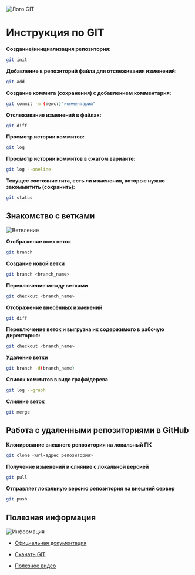 
![Лого GIT](https://git-scm.com/images/logos/downloads/Git-Logo-2Color.png)



# Инструкция по GIT

**Создание/инициализация репозитория:**
```sh
git init
```
**Добавление в репозиторий файла для отслеживания изменений:**
```sh
git add
```
**Создание коммита (сохранения) с добавлением комментария:**
```sh
git commit -m (текст)"комментарий"
```
**Отслеживание изменений в файлах:**
```sh
git diff
```
**Просмотр истории коммитов:**
```sh
git log
```
**Просмотр истории коммитов в сжатом варианте:**
```sh
git log --oneline
```
**Текущее состояние гита, есть
ли изменения, которые нужно закоммитить (сохранить):**
```sh
git status
```

## Знакомство с ветками
![Ветвление](Ветвление.png)

**Отображение всех веток**
```sh
git branch
```
**Создание новой ветки**
```sh
git branch <branch_name>
```
**Переключение между ветками**
```sh
git checkout <branch_name>
```
**Отображение внесённых изменений**
```sh
git diff
```
**Переключение веток и выгрузка их содержимого в рабочую директорию:**
```sh
git checkout <branch_name>
```
**Удаление ветки**
```sh
git branch -d(branch_name)
```
**Список коммитов в виде графа\дерева**
```sh
git log --graph
```
 **Слияние веток**
 ```sh
 git merge
 ```

## Работа с удаленными репозиториями в GitHub

**Клонирование внешнего репозитория на
локальный ПК**
```sh
git clone <url-адрес репозитория> 
```
**Получение изменений и слияние с локальной версией**
```sh
git pull 
```
**Отправляет локальную версию репозитория на внешний сервер**
```sh
git push 
```


## Полезная информация 

![Информация](info.jpg)
- [Официальная документация](https://git-scm.com/doc "Всплывающая подсказка")

- [Скачать GIT ](https://git-scm.com/downloads "Всплывающая подсказка")

- [Полезное видео](https://git-scm.com/videos "Всплывающая подсказка")